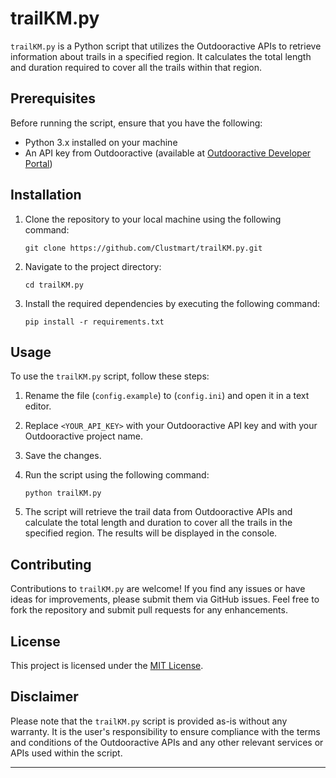 # trailKM.py

`trailKM.py` is a Python script that utilizes the Outdooractive APIs to retrieve information about trails in a specified region. It calculates the total length and duration required to cover all the trails within that region.

## Prerequisites

Before running the script, ensure that you have the following:

- Python 3.x installed on your machine
- An API key from Outdooractive (available at [Outdooractive Developer Portal](https://developers.outdooractive.com))

## Installation

1. Clone the repository to your local machine using the following command:
   ```shell
   git clone https://github.com/Clustmart/trailKM.py.git
   ```

2. Navigate to the project directory:
   ```shell
   cd trailKM.py
   ```

3. Install the required dependencies by executing the following command:
   ```shell
   pip install -r requirements.txt
   ```

## Usage

To use the `trailKM.py` script, follow these steps:

1. Rename the file (`config.example`) to (`config.ini`) and open it in a text editor.

2. Replace `<YOUR_API_KEY>` with your Outdooractive API key and <YOUR-PROJECT> with your Outdooractive project name. 
  
3. Save the changes.

4. Run the script using the following command:
   ```shell
   python trailKM.py
   ```

5. The script will retrieve the trail data from Outdooractive APIs and calculate the total length and duration to cover all the trails in the specified region. The results will be displayed in the console.

## Contributing

Contributions to `trailKM.py` are welcome! If you find any issues or have ideas for improvements, please submit them via GitHub issues. Feel free to fork the repository and submit pull requests for any enhancements.

## License

This project is licensed under the [MIT License](LICENSE).

## Disclaimer

Please note that the `trailKM.py` script is provided as-is without any warranty. It is the user's responsibility to ensure compliance with the terms and conditions of the Outdooractive APIs and any other relevant services or APIs used within the script.

---
